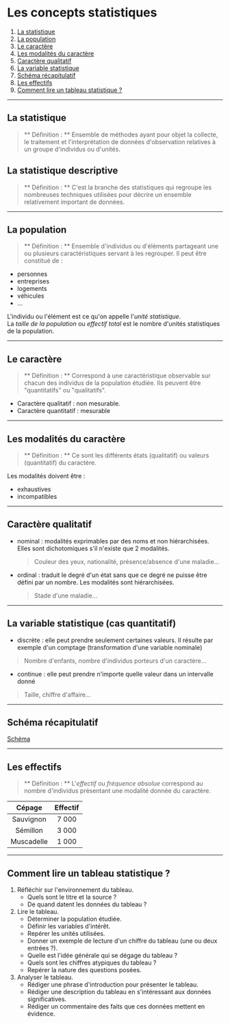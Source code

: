 # Les concepts statistiques

  1. [La statistique](#/2/1)  
  2. [La population](#/2/2)   
  3. [Le caractère](#/2/3)   
  4. [Les modalités du caractère](#/2/4)   
  5. [Caractère qualitatif](#/2/5)   
  6. [La variable statistique](#/2/6)   
  7. [Schéma récapitulatif](#/2/7)
  8. [Les effectifs](#/2/8)
  9. [Comment lire un tableau statistique ?](#/2/9)



----

## La statistique

> ** Définition : **
> Ensemble de méthodes ayant pour objet la collecte, le traitement et l'interprétation de données d'observation relatives à un groupe d'individus ou d'unités.

## La statistique descriptive  

> ** Définition : **
> C'est la branche des statistiques qui regroupe les nombreuses techniques utilisées pour décrire un ensemble relativement important de données.

----

## La population

> ** Définition : **
> Ensemble d'individus ou d'éléments partageant une ou plusieurs caractéristiques servant à les regrouper. Il peut être constitué de :
  - personnes
  - entreprises
  - logements
  - véhicules
  - ...  

  L'individu ou l'élément est ce qu'on appelle l'*unité statistique*.  
  La *taille de la population* ou *effectif total* est le nombre d'unités statistiques de la population.  

----

## Le caractère

> ** Définition : **
> Correspond à une caractéristique observable sur chacun des individus de la population étudiée. Ils peuvent être "quantitatifs" ou "qualitatifs".

- Caractère qualitatif : non mesurable.
- Caractère quantitatif : mesurable

----

## Les modalités du caractère

> ** Définition : **
> Ce sont les différents états (qualitatif) ou valeurs (quantitatif) du caractère.

Les modalités doivent être :
- exhaustives
- incompatibles

----

## Caractère qualitatif
- nominal : modalités exprimables par des noms et non hiérarchisées. Elles sont dichotomiques s'il n'existe que 2 modalités.
  > Couleur des yeux, nationalité, présence/absence d'une maladie...  
- ordinal : traduit le degré d'un état sans que ce degré ne puisse être défini par un nombre. Les modalités sont hiérarchisées.
  > Stade d'une maladie...

----

## La variable statistique (cas quantitatif)

- discrète : elle peut prendre seulement certaines valeurs. Il résulte par exemple d'un comptage (transformation d'une variable nominale)  
> Nombre d'enfants, nombre d'individus porteurs d'un caractère...


- continue : elle peut prendre n'importe quelle valeur dans un intervalle donné  
> Taille, chiffre d'affaire...

----

## Schéma récapitulatif

[Schéma](schema.odt)

----

## Les effectifs

> ** Définition : **
> L'*effectif* ou *fréquence absolue* correspond au nombre d'individus présentant une modalité donnée du caractère.

| Cépage | Effectif |
| :---:  |  :---:   |
| Sauvignon | 7 000 |
| Sémillon | 3 000 |
| Muscadelle | 1 000 |

----

## Comment lire un tableau statistique ?  

1. Réfléchir sur l'environnement du tableau.  
    - Quels sont le titre et la source ?  
    - De quand datent les données du tableau ?  
2. Lire le tableau.  
    - Déterminer la population étudiée.  
    - Définir les variables d'intérêt.  
    - Repérer les unités utilisées.  
    - Donner un exemple de lecture d'un chiffre du tableau (une ou deux entrées ?).  
    - Quelle est l'idée générale qui se dégage du tableau ?  
    - Quels sont les chiffres atypiques du tableau ?  
    - Repérer la nature des questions posées.    
3. Analyser le tableau.
    - Rédiger une phrase d'introduction pour présenter le tableau.  
    - Rédiger une description du tableau en s'intéressant aux données significatives.  
    - Rédiger un commentaire des faits que ces données mettent en évidence.  
